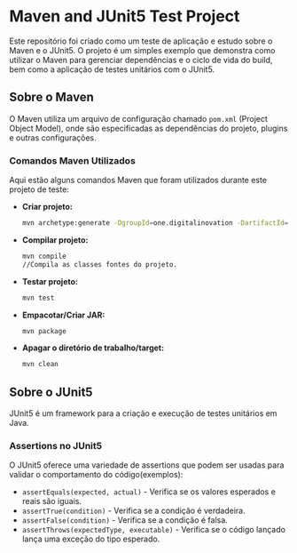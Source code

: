 # Maven and JUnit5 Test Project

Este repositório foi criado como um teste de aplicação e estudo sobre o Maven e o JUnit5. O projeto é um simples exemplo que demonstra como utilizar o Maven para gerenciar dependências e o ciclo de vida do build, bem como a aplicação de testes unitários com o JUnit5.

## Sobre o Maven

O Maven utiliza um arquivo de configuração chamado `pom.xml` (Project Object Model), onde são especificadas as dependências do projeto, plugins e outras configurações.

### Comandos Maven Utilizados

Aqui estão alguns comandos Maven que foram utilizados durante este projeto de teste:

- **Criar projeto:**
  ```sh
  mvn archetype:generate -DgroupId=one.digitalinovation -DartifactId=quick-start-maven -Darchetype=maven-archetype-quickstart -DinteractiveMode=false

- **Compilar projeto:**
  ```sh
  mvn compile
  //Compila as classes fontes do projeto.

- **Testar projeto:**
  ```sh
  mvn test

- **Empacotar/Criar JAR:**
  ```sh
  mvn package

- **Apagar o diretório de trabalho/target:**
  ```sh
  mvn clean

## Sobre o JUnit5

JUnit5 é um framework para a criação e execução de testes unitários em Java. 

### Assertions no JUnit5
O JUnit5 oferece uma variedade de assertions que podem ser usadas para validar o comportamento do código(exemplos):

- `assertEquals(expected, actual)` - Verifica se os valores esperados e reais são iguais.
- `assertTrue(condition)` - Verifica se a condição é verdadeira.
- `assertFalse(condition)` - Verifica se a condição é falsa.
- `assertThrows(expectedType, executable)` - Verifica se o código lançado lança uma exceção do tipo esperado.

